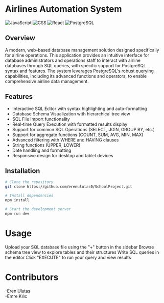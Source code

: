 # Airlines Automation System
![JavaScript](https://img.shields.io/badge/JavaScript-F7DF1E?style=for-the-badge&logo=javascript&logoColor=black)
![CSS](https://img.shields.io/badge/CSS-1572B6?style=for-the-badge&logo=css3&logoColor=white)
![React](https://img.shields.io/badge/React-20232A?style=for-the-badge&logo=react&logoColor=61DAFB)
![PostgreSQL](https://img.shields.io/badge/PostgreSQL-316192?style=for-the-badge&logo=postgresql&logoColor=white)

## Overview
A modern, web-based database management solution designed specifically for airline operations. This application provides an intuitive interface for database administrators and operations staff to interact with airline databases through SQL queries, with specific support for PostgreSQL syntax and features. The system leverages PostgreSQL's robust querying capabilities, including its advanced functions and operators, to enable comprehensive airline data management.

## Features
- Interactive SQL Editor with syntax highlighting and auto-formatting  
- Database Schema Visualization with hierarchical tree view  
- SQL File Import functionality  
- Real-time Query Execution with formatted results display  
- Support for common SQL Operations (SELECT, JOIN, GROUP BY, etc.)  
- Support for aggregate functions (COUNT, SUM, AVG, MIN, MAX)  
- Advanced filtering with WHERE and HAVING clauses  
- String functions (UPPER, LOWER)  
- Date handling and formatting  
- Responsive design for desktop and tablet devices  

## Installation

```bash
# Clone the repository
git clone https://github.com/erenulutas0/SchoolProject.git

# Install dependencies
npm install

# Start the development server
npm run dev
```


# Usage
Upload your SQL database file using the "+" button in the sidebar
Browse schema tree view to explore tables and their structures
Write SQL queries in the editor
Click "EXECUTE" to run your query and view results


# Contributors
-Eren Ulutas  
-Emre Kılıc  